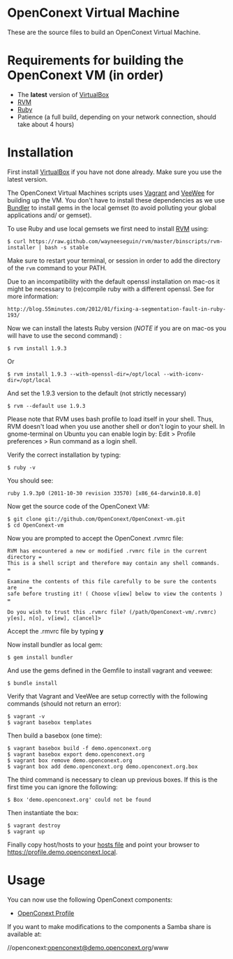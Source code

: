 # OpenConext Virtual Machine

These are the source files to build an OpenConext Virtual Machine.

# Requirements for building the OpenConext VM (in order)

* The **latest** version of [VirtualBox](https://www.virtualbox.org/wiki/Downloads)
* [RVM](https://rvm.io/)
* [Ruby](http://www.ruby-lang.org/en/)
* Patience (a full build, depending on your network connection, should take about 4 hours)

# Installation

First install [VirtualBox](https://www.virtualbox.org/wiki/Downloads) if you have not done already.
Make sure you use the latest version. 

The OpenConext Virtual Machines scripts uses [Vagrant](http://vagrantup.com/) and [VeeWee](https://github.com/jedi4ever/veewee) for building up the VM. You don't have to install these dependencies as we use [Bundler](http://gembundler.com/) to install gems in the local gemset (to avoid polluting your global applications and/ or gemset).

To use Ruby and use local gemsets we first need to install [RVM](https://rvm.io//rvm/install/) using:

    $ curl https://raw.github.com/wayneeseguin/rvm/master/binscripts/rvm-installer | bash -s stable

Make sure to restart your terminal, or session in order to add the directory of the
`rvm` command to your PATH. 

Due to an incompatibility with the default openssl installation on mac-os it might be necessary to (re)compile ruby with a different openssl. See for more information:

    http://blog.55minutes.com/2012/01/fixing-a-segmentation-fault-in-ruby-193/

Now we can install the latests Ruby version (*NOTE* if you are on mac-os you will have to use the second command) : 

    $ rvm install 1.9.3 

Or

    $ rvm install 1.9.3 --with-openssl-dir=/opt/local --with-iconv-dir=/opt/local


And set the 1.9.3 version to the default (not strictly necessary)

    $ rvm --default use 1.9.3

Please note that RVM uses bash profile to load itself in your shell.
Thus, RVM doesn't load when you use another shell or don't login to your shell.
In gnome-terminal on Ubuntu you can enable login by: Edit > Profile preferences > Run command as a login shell.

Verify the correct installation by typing:

    $ ruby -v

You should see:

    ruby 1.9.3p0 (2011-10-30 revision 33570) [x86_64-darwin10.8.0]

Now get the source code of the  OpenConext VM:

    $ git clone git://github.com/OpenConext/OpenConext-vm.git
    $ cd OpenConext-vm
    
Now you are prompted to accept the OpenConext .rvmrc file:

    RVM has encountered a new or modified .rvmrc file in the current directory =
    This is a shell script and therefore may contain any shell commands.       =

    Examine the contents of this file carefully to be sure the contents are    =
    safe before trusting it! ( Choose v[iew] below to view the contents )      =

    Do you wish to trust this .rvmrc file? (/path/OpenConext-vm/.rvmrc)
    y[es], n[o], v[iew], c[ancel]>

Accept the .rmvrc file by typing **y**

Now install bundler as local gem:

    $ gem install bundler

And use the gems defined in the Gemfile to install vagrant and veewee:

    $ bundle install

Verify that Vagrant and VeeWee are setup correctly with the following commands (should not return an error):

    $ vagrant -v
    $ vagrant basebox templates

Then build a basebox (one time):

    $ vagrant basebox build -f demo.openconext.org 
    $ vagrant basebox export demo.openconext.org
    $ vagrant box remove demo.openconext.org
    $ vagrant box add demo.openconext.org demo.openconext.org.box

The third command is necessary to clean up previous boxes. If this is the first time you can ignore the following:

    $ Box 'demo.openconext.org' could not be found

Then instantiate the box:

    $ vagrant destroy
    $ vagrant up

Finally copy host/hosts to your [hosts file](http://en.wikipedia.org/wiki/Hosts_%28file%29)
and point your browser to <https://profile.demo.openconext.local>.

# Usage

You can now use the following OpenConext components:
* [OpenConext Profile](https://profile.demo.openconext.org)

If you want to make modifications to the components a Samba share is available at:

//openconext:openconext@demo.openconext.org/www
